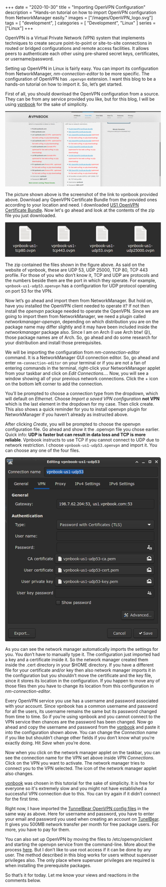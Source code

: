 +++
date = "2020-10-30"
title = "Importing OpenVPN Configuration"
description = "Hands-on tutorial on how to import OpenVPN configuration from NetworkManager easily."
images = ["/images/OpenVPN_logo.svg"]
tags = [
    "development",
]
categories = [
    "Development",
    "Linux"
]
series = ["Linux"]
+++

OpenVPN is a Virtual Private Network (VPN) system that implements techniques to create secure point-to-point or site-to-site connections in routed or bridged configurations and remote access facilities. It allows peers to authenticate each other using pre-shared secret keys, certificates, or username/password.

Setting up OpenVPN in Linux is fairly easy. You can import its configuration from NetworkManager, _nm-connection-editor_ to be more specific. The configuration of OpenVPN has `.openvpn` extension. I want this blog to be a hands-on tutorial on how to import it. So, let’s get started.

First of all, you should download the OpenVPN configuration from a source. They can be from any service provided you like, but for this blog, I will be using [vpnbook](https://www.vpnbook.com/freevpn) for the sake of simplicity.

![vpnbook screenshot](/images/vpnbook_screenshot.png#center)

The picture shown above is the screenshot of the link to vpnbook provided above. Download any OpenVPN Certificate Bundle from the provided ones according to your location and need. I downloaded [US1 OpenVPN Certificate Bundle](https://www.vpnbook.com/free-openvpn-account/VPNBook.com-OpenVPN-US1.zip). Now let's go ahead and look at the contents of the zip file you just downloaded.

![openvpn bundle contents](/images/openvpn_bundle_contents.png#center)

The zip contained the files shown in the figure above. As said on the website of vpnbook, these are UDP 53, UDP 25000, TCP 80, TCP 443 profile. For those of you who don’t know it, TCP and UDP are protocols and the numbers beside them are the port in which they operate. For example, `vpnbook-us1-udp53.openvpn` has a configuration for UDP protocol operating on port 53 for the VPN.

Now let’s go ahead and import them from NetworkManager. But hold on, have you installed the OpenVPN client needed to operate it? If not then install the _openvpn_ package needed to operate the OpenVPN. Since we are going to import them from NetworkManager, we need a plugin called _networkmanager-openvpn_, depending on which distribution you are on the package name may differ slightly and it may have been included inside the _networkmanager_ package also. Since I am on Arch (I use Arch btw! 😜), those package names are of Arch. So, go ahead and do some research for your distribution and install those prerequisites.

We will be importing the configuration from _nm-connection-editor_ command. It is a NetworkManager GUI connection editor. So, go ahead and enter `nm-connection-editor` on your terminal or if you are not a fan of entering commands in the terminal, right-click your NetworkManager applet from your taskbar and click on _Edit Connections…_. Now, you will see a window showing all of your previous network connections. Click the + icon on the bottom left corner to add the connection.

You’ll be prompted to choose a connection type from the dropdown, which will default on _Ethernet_. Choose _Import a saved VPN configuration_ **not VPN** which is the last element in the dropdown for my case. Then click create. This also shows a quick reminder for you to install openvpn plugin for NetworkManager if you haven’t already as instructed above.

After clicking _Create_, you will be prompted to choose the openvpn configuration file. Go ahead and show it the .openvpn file you chose earlier. Quick info: **UDP is faster but can result in data loss and TCP is more reliable**. Vpnbook instructs to use TCP if you cannot connect to UDP due to network restriction. I choose `vpnbook-us1-udp53.openvpn` and import it. You can choose any one of the four files.

![openvpn configuration imported](/images/openvpn_imported.png#center)

As you can see the network manager automatically imports the settings for you. You don’t have to manually type it. The configuration just imported had a key and a certificate inside it. So the network manager created them inside the .cert directory in your \$HOME directory. If you have a different file for your certificate and/or key then also network manager imports it in the configuration but you shouldn’t move the certificate and the key file, since it stores its location in the configuration. If you happen to move any of those files then you have to change its location from this configuration in _nm-connection-editor_.

Every OpenVPN service you use has a username and password associated with your account. Since vpnbook has a common username and password for all the users, its username remains the same but its password changed from time to time. So if you’re using vpnbook and you cannot connect to the VPN service then chances are the password has been changed. Now go ahead and copy the username and password from the [vpnbook](https://www.vpnbook.com/freevpn) and paste it into the configuration shown above. You can change the _Connection name_ if you like but shouldn’t change other fields if you don’t know what you’re exactly doing. Hit _Save_ when you’re done.

Now when you click on the network manager applet on the taskbar, you can see the connection name for the VPN set above inside _VPN Connections_. Click on the VPN you want to activate. The network manager tries to connect you to the VPN selected. The icon of the network manager applet also changes.

[vpnbook](https://www.vpnbook.com/freevpn) was chosen in this tutorial for the sake of simplicity. It is free for everyone so it's extremely slow and you might not have established a successful VPN connection due to this. You can try again if it didn’t connect for the first time.

Right now, I have imported the [TunnelBear OpenVPN config files](https://s3.amazonaws.com/tunnelbear/linux/openvpn.zip) in the same way as above. Here for username and password, you have to enter your email and password you used when creating an account on [TunelBear](https://www.tunnelbear.com/). It gives you 500MB network transfer per month for free package users. For more, you have to pay for them.

You can also set up OpenVPN by moving the files to /etc/openvpn/client and starting the openvpn service from the command-line. More about the process [here](https://wiki.archlinux.org/index.php/TunnelBear). But I don’t like to use root access if it can be done by any user. The method described in this blog works for users without superuser privileges also. The only place where superuser privileges are required is when installing the prerequisite packages.

So that’s it for today. Let me know your views and reactions in the comments below.
